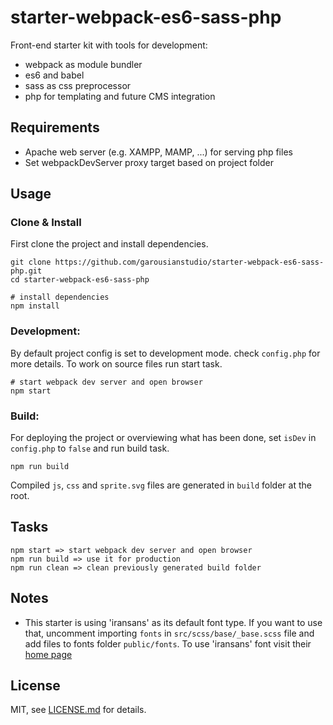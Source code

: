 # starter-webpack-es6-sass-php
Front-end starter kit with tools for development:

- webpack as module bundler
- es6 and babel
- sass as css preprocessor
- php for templating and future CMS integration

## Requirements
- Apache web server (e.g. XAMPP, MAMP, ...) for serving php files
- Set webpackDevServer proxy target based on project folder

## Usage
### Clone & Install
First clone the project and install dependencies.
```
git clone https://github.com/garousianstudio/starter-webpack-es6-sass-php.git
cd starter-webpack-es6-sass-php

# install dependencies
npm install
```

### Development:
By default project config is set to development mode. check `config.php` for more details. To work on source files run start task.
```
# start webpack dev server and open browser
npm start
```
### Build:
For deploying the project or overviewing what has been done, set `isDev` in `config.php` to `false` and run build task.
```
npm run build
```
Compiled `js`, `css` and `sprite.svg` files are generated in `build` folder at the root.

## Tasks
```
npm start => start webpack dev server and open browser
npm run build => use it for production
npm run clean => clean previously generated build folder
```

## Notes
- This starter is using 'iransans' as its default font type. If you want to use that, uncomment importing `fonts` in `src/scss/base/_base.scss` file and add files to fonts folder `public/fonts`. To use 'iransans' font visit their [home page](http://fontiran.com)


## License
MIT, see [LICENSE.md](https://github.com/garousianstudio/starter-webpack-es6-sass-php/blob/master/LICENSE) for details.


